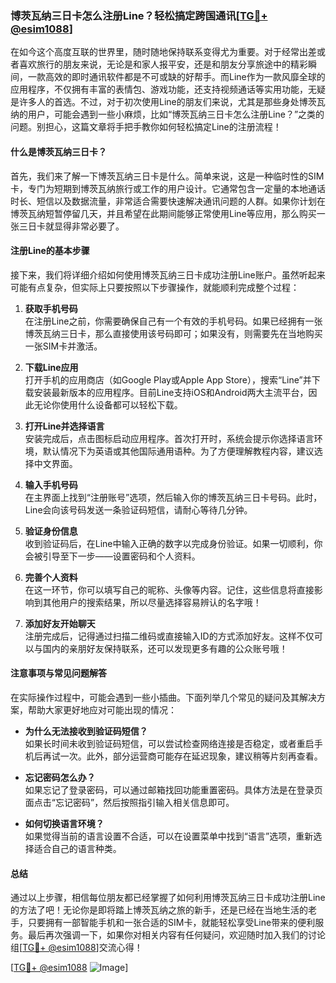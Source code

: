 ### 博茨瓦纳三日卡怎么注册Line？轻松搞定跨国通讯[[TG💪+ @esim1088](https://t.me/s/esim1088)]

在如今这个高度互联的世界里，随时随地保持联系变得尤为重要。对于经常出差或者喜欢旅行的朋友来说，无论是和家人报平安，还是和朋友分享旅途中的精彩瞬间，一款高效的即时通讯软件都是不可或缺的好帮手。而Line作为一款风靡全球的应用程序，不仅拥有丰富的表情包、游戏功能，还支持视频通话等实用功能，无疑是许多人的首选。不过，对于初次使用Line的朋友们来说，尤其是那些身处博茨瓦纳的用户，可能会遇到一些小麻烦，比如“博茨瓦纳三日卡怎么注册Line？”之类的问题。别担心，这篇文章将手把手教你如何轻松搞定Line的注册流程！

#### 什么是博茨瓦纳三日卡？

首先，我们来了解一下博茨瓦纳三日卡是什么。简单来说，这是一种临时性的SIM卡，专门为短期到博茨瓦纳旅行或工作的用户设计。它通常包含一定量的本地通话时长、短信以及数据流量，非常适合需要快速解决通讯问题的人群。如果你计划在博茨瓦纳短暂停留几天，并且希望在此期间能够正常使用Line等应用，那么购买一张三日卡就显得非常必要了。

#### 注册Line的基本步骤

接下来，我们将详细介绍如何使用博茨瓦纳三日卡成功注册Line账户。虽然听起来可能有点复杂，但实际上只要按照以下步骤操作，就能顺利完成整个过程：

1. **获取手机号码**  
   在注册Line之前，你需要确保自己有一个有效的手机号码。如果已经拥有一张博茨瓦纳三日卡，那么直接使用该号码即可；如果没有，则需要先在当地购买一张SIM卡并激活。

2. **下载Line应用**  
   打开手机的应用商店（如Google Play或Apple App Store），搜索“Line”并下载安装最新版本的应用程序。目前Line支持iOS和Android两大主流平台，因此无论你使用什么设备都可以轻松下载。

3. **打开Line并选择语言**  
   安装完成后，点击图标启动应用程序。首次打开时，系统会提示你选择语言环境，默认情况下为英语或其他国际通用语种。为了方便理解教程内容，建议选择中文界面。

4. **输入手机号码**  
   在主界面上找到“注册账号”选项，然后输入你的博茨瓦纳三日卡号码。此时，Line会向该号码发送一条验证码短信，请耐心等待几分钟。

5. **验证身份信息**  
   收到验证码后，在Line中输入正确的数字以完成身份验证。如果一切顺利，你会被引导至下一步——设置密码和个人资料。

6. **完善个人资料**  
   在这一环节，你可以填写自己的昵称、头像等内容。记住，这些信息将直接影响到其他用户的搜索结果，所以尽量选择容易辨认的名字哦！

7. **添加好友开始聊天**  
   注册完成后，记得通过扫描二维码或直接输入ID的方式添加好友。这样不仅可以与国内的亲朋好友保持联系，还可以发现更多有趣的公众账号哦！

#### 注意事项与常见问题解答

在实际操作过程中，可能会遇到一些小插曲。下面列举几个常见的疑问及其解决方案，帮助大家更好地应对可能出现的情况：

- **为什么无法接收到验证码短信？**  
  如果长时间未收到验证码短信，可以尝试检查网络连接是否稳定，或者重启手机后再试一次。此外，部分运营商可能存在延迟现象，建议稍等片刻再查看。

- **忘记密码怎么办？**  
  如果忘记了登录密码，可以通过邮箱找回功能重置密码。具体方法是在登录页面点击“忘记密码”，然后按照指引输入相关信息即可。

- **如何切换语言环境？**  
  如果觉得当前的语言设置不合适，可以在设置菜单中找到“语言”选项，重新选择适合自己的语言种类。

#### 总结

通过以上步骤，相信每位朋友都已经掌握了如何利用博茨瓦纳三日卡成功注册Line的方法了吧！无论你是即将踏上博茨瓦纳之旅的新手，还是已经在当地生活的老手，只要拥有一部智能手机和一张合适的SIM卡，就能轻松享受Line带来的便利服务。最后再次强调一下，如果你对相关内容有任何疑问，欢迎随时加入我们的讨论组[[TG💪+ @esim1088](https://t.me/s/esim1088)]交流心得！

[[TG💪+ @esim1088](https://t.me/s/esim1088) ![Image](https://i.postimg.cc/4NQfJmqS/Snipaste-2025-05-13-00-14-12.png)]